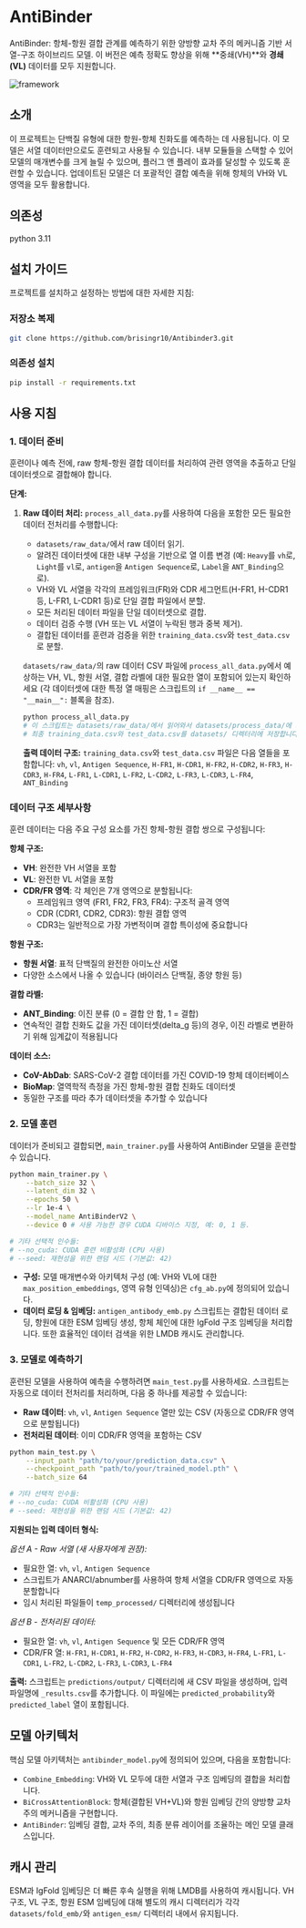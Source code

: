 # AntiBinder
AntiBinder: 항체-항원 결합 관계를 예측하기 위한 양방향 교차 주의 메커니즘 기반 서열-구조 하이브리드 모델. 이 버전은 예측 정확도 향상을 위해 **중쇄(VH)**와 **경쇄(VL)** 데이터를 모두 지원합니다.

![framework](./figures/model_all.png)

## 소개
이 프로젝트는 단백질 유형에 대한 항원-항체 친화도를 예측하는 데 사용됩니다. 이 모델은 서열 데이터만으로도 훈련되고 사용될 수 있습니다. 내부 모듈들을 스택할 수 있어 모델의 매개변수를 크게 늘릴 수 있으며, 플러그 앤 플레이 효과를 달성할 수 있도록 훈련할 수 있습니다. 업데이트된 모델은 더 포괄적인 결합 예측을 위해 항체의 VH와 VL 영역을 모두 활용합니다.

## 의존성
python 3.11

## 설치 가이드
프로젝트를 설치하고 설정하는 방법에 대한 자세한 지침:

### 저장소 복제
```bash
git clone https://github.com/brisingr10/Antibinder3.git
```

### 의존성 설치
```bash
pip install -r requirements.txt
```

## 사용 지침

### 1. 데이터 준비
훈련이나 예측 전에, raw 항체-항원 결합 데이터를 처리하여 관련 영역을 추출하고 단일 데이터셋으로 결합해야 합니다.

**단계:**

1.  **Raw 데이터 처리:**
    `process_all_data.py`를 사용하여 다음을 포함한 모든 필요한 데이터 전처리를 수행합니다:
    *   `datasets/raw_data/`에서 raw 데이터 읽기.
    *   알려진 데이터셋에 대한 내부 구성을 기반으로 열 이름 변경 (예: `Heavy`를 `vh`로, `Light`를 `vl`로, `antigen`을 `Antigen Sequence`로, `Label`을 `ANT_Binding`으로).
    *   VH와 VL 서열을 각각의 프레임워크(FR)와 CDR 세그먼트(H-FR1, H-CDR1 등, L-FR1, L-CDR1 등)로 단일 결합 파일에서 분할.
    *   모든 처리된 데이터 파일을 단일 데이터셋으로 결합.
    *   데이터 검증 수행 (VH 또는 VL 서열이 누락된 행과 중복 제거).
    *   결합된 데이터를 훈련과 검증을 위한 `training_data.csv`와 `test_data.csv`로 분할.

    `datasets/raw_data/`의 raw 데이터 CSV 파일에 `process_all_data.py`에서 예상하는 VH, VL, 항원 서열, 결합 라벨에 대한 필요한 열이 포함되어 있는지 확인하세요 (각 데이터셋에 대한 특정 열 매핑은 스크립트의 `if __name__ == "__main__":` 블록을 참조).

    ```bash
    python process_all_data.py
    # 이 스크립트는 datasets/raw_data/에서 읽어와서 datasets/process_data/에 처리된 파일을 생성하고,
    # 최종 training_data.csv와 test_data.csv를 datasets/ 디렉터리에 저장합니다.
    ```

    **출력 데이터 구조:**
    `training_data.csv`와 `test_data.csv` 파일은 다음 열들을 포함합니다:
    `vh`, `vl`, `Antigen Sequence`,
    `H-FR1`, `H-CDR1`, `H-FR2`, `H-CDR2`, `H-FR3`, `H-CDR3`, `H-FR4`,
    `L-FR1`, `L-CDR1`, `L-FR2`, `L-CDR2`, `L-FR3`, `L-CDR3`, `L-FR4`,
    `ANT_Binding`

### 데이터 구조 세부사항

훈련 데이터는 다음 주요 구성 요소를 가진 항체-항원 결합 쌍으로 구성됩니다:

**항체 구조:**
- **VH**: 완전한 VH 서열을 포함
- **VL**: 완전한 VL 서열을 포함  
- **CDR/FR 영역**: 각 체인은 7개 영역으로 분할됩니다:
  - 프레임워크 영역 (FR1, FR2, FR3, FR4): 구조적 골격 영역
  - CDR (CDR1, CDR2, CDR3): 항원 결합 영역
  - CDR3는 일반적으로 가장 가변적이며 결합 특이성에 중요합니다

**항원 구조:**
- **항원 서열**: 표적 단백질의 완전한 아미노산 서열
- 다양한 소스에서 나올 수 있습니다 (바이러스 단백질, 종양 항원 등)

**결합 라벨:**
- **ANT_Binding**: 이진 분류 (0 = 결합 안 함, 1 = 결합)
- 연속적인 결합 친화도 값을 가진 데이터셋(delta_g 등)의 경우, 이진 라벨로 변환하기 위해 임계값이 적용됩니다

**데이터 소스:**
- **CoV-AbDab**: SARS-CoV-2 결합 데이터를 가진 COVID-19 항체 데이터베이스
- **BioMap**: 열역학적 측정을 가진 항체-항원 결합 친화도 데이터셋
- 동일한 구조를 따라 추가 데이터셋을 추가할 수 있습니다

### 2. 모델 훈련
데이터가 준비되고 결합되면, `main_trainer.py`를 사용하여 AntiBinder 모델을 훈련할 수 있습니다.

```bash
python main_trainer.py \
    --batch_size 32 \
    --latent_dim 32 \
    --epochs 50 \
    --lr 1e-4 \
    --model_name AntiBinderV2 \
    --device 0 # 사용 가능한 경우 CUDA 디바이스 지정, 예: 0, 1 등.

# 기타 선택적 인수들:
# --no_cuda: CUDA 훈련 비활성화 (CPU 사용)
# --seed: 재현성을 위한 랜덤 시드 (기본값: 42)
```

*   **구성:** 모델 매개변수와 아키텍처 구성 (예: VH와 VL에 대한 `max_position_embeddings`, 영역 유형 인덱싱)은 `cfg_ab.py`에 정의되어 있습니다.
*   **데이터 로딩 & 임베딩:** `antigen_antibody_emb.py` 스크립트는 결합된 데이터 로딩, 항원에 대한 ESM 임베딩 생성, 항체 체인에 대한 IgFold 구조 임베딩을 처리합니다. 또한 효율적인 데이터 검색을 위한 LMDB 캐시도 관리합니다.

### 3. 모델로 예측하기
훈련된 모델을 사용하여 예측을 수행하려면 `main_test.py`를 사용하세요. 스크립트는 자동으로 데이터 전처리를 처리하며, 다음 중 하나를 제공할 수 있습니다:
- **Raw 데이터**: `vh`, `vl`, `Antigen Sequence` 열만 있는 CSV (자동으로 CDR/FR 영역으로 분할됩니다)
- **전처리된 데이터**: 이미 CDR/FR 영역을 포함하는 CSV

```bash
python main_test.py \
    --input_path "path/to/your/prediction_data.csv" \
    --checkpoint_path "path/to/your/trained_model.pth" \
    --batch_size 64

# 기타 선택적 인수들:
# --no_cuda: CUDA 비활성화 (CPU 사용)
# --seed: 재현성을 위한 랜덤 시드 (기본값: 42)
```

**지원되는 입력 데이터 형식:**

*옵션 A - Raw 서열 (새 사용자에게 권장):*
- 필요한 열: `vh`, `vl`, `Antigen Sequence`
- 스크립트가 ANARCI/abnumber를 사용하여 항체 서열을 CDR/FR 영역으로 자동 분할합니다
- 임시 처리된 파일들이 `temp_processed/` 디렉터리에 생성됩니다

*옵션 B - 전처리된 데이터:*
- 필요한 열: `vh`, `vl`, `Antigen Sequence` 및 모든 CDR/FR 영역
- CDR/FR 열: `H-FR1`, `H-CDR1`, `H-FR2`, `H-CDR2`, `H-FR3`, `H-CDR3`, `H-FR4`, `L-FR1`, `L-CDR1`, `L-FR2`, `L-CDR2`, `L-FR3`, `L-CDR3`, `L-FR4`

**출력:** 스크립트는 `predictions/output/` 디렉터리에 새 CSV 파일을 생성하며, 입력 파일명에 `_results.csv`를 추가합니다. 이 파일에는 `predicted_probability`와 `predicted_label` 열이 포함됩니다.

## 모델 아키텍처
핵심 모델 아키텍처는 `antibinder_model.py`에 정의되어 있으며, 다음을 포함합니다:
*   `Combine_Embedding`: VH와 VL 모두에 대한 서열과 구조 임베딩의 결합을 처리합니다.
*   `BiCrossAttentionBlock`: 항체(결합된 VH+VL)와 항원 임베딩 간의 양방향 교차 주의 메커니즘을 구현합니다.
*   `AntiBinder`: 임베딩 결합, 교차 주의, 최종 분류 레이어를 조율하는 메인 모델 클래스입니다.

## 캐시 관리
ESM과 IgFold 임베딩은 더 빠른 후속 실행을 위해 LMDB를 사용하여 캐시됩니다. VH 구조, VL 구조, 항원 ESM 임베딩에 대해 별도의 캐시 디렉터리가 각각 `datasets/fold_emb/`와 `antigen_esm/` 디렉터리 내에서 유지됩니다.
